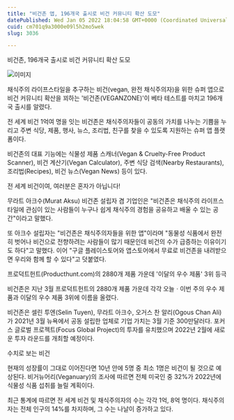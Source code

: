 ```yaml
---
title: "비건존 앱, 196개국 출시로 비건 커뮤니티 확산 도모"
datePublished: Wed Jan 05 2022 18:04:58 GMT+0000 (Coordinated Universal Time)
cuid: cm701q9a3000e09l5h2mo5wek
slug: 3036

---
```



비건존, 196개국 출시로 비건 커뮤니티 확산 도모

![이미지](https://cdn.hashnode.com/res/hashnode/image/upload/v1739251989153/48a5f308-0821-4f74-a19f-676b227aeb99.jpeg)

채식주의 라이프스타일을 추구하는 비건(vegan, 완전 채식주의자)을 위한 슈퍼 앱으로 비건 커뮤니티 확산을 꾀하는 '비건존(VEGANZONE)'이 베타 테스트를 마치고 196개국 출시를 알렸다.

전 세계 비건 1억여 명을 잇는 비건존은 채식주의자들이 공동의 가치를 나누는 기쁨을 누리고 주변 식당, 제품, 행사, 뉴스, 조리법, 친구를 찾을 수 있도록 지원하는 슈퍼 앱 플랫폼이다.

비건존의 대표 기능에는 식물성 제품 스캐너(Vegan & Cruelty-Free Product Scanner), 비건 계산기(Vegan Calculator), 주변 식당 검색(Nearby Restaurants), 조리법(Recipes), 비건 뉴스(Vegan News) 등이 있다.

전 세계 비건이여, 여러분은 혼자가 아닙니다!

무라트 아크수(Murat Aksu) 비건존 설립자 겸 기업인은 "비건존은 채식주의 라이프스타일에 관심이 있는 사람들이 누구나 쉽게 채식주의 경험을 공유하고 배울 수 있는 공간"이라고 말했다.

또 아크수 설립자는 "비건존은 채식주의자들을 위한 앱"이라며 "동물성 식품에서 완전히 벗어나 비건으로 전향하려는 사람들이 많기 때문인데 비건의 수가 급증하는 이유이기도 하다"고 말했다. 이어 "구글 플레이스토어와 앱스토어에서 무료로 비건존을 내려받으면 우리와 함께 할 수 있다"고 덧붙였다.

프로덕트헌트(Producthunt.com)의 2880개 제품 가운데 '이달의 우수 제품' 3위 등극

비건존은 지난 3월 프로덕트헌트의 2880개 제품 가운데 각각 오늘ㆍ이번 주의 우수 제품과 이달의 우수 제품 3위에 이름을 올렸다.

비건존은 셀린 투엔(Selin Tuyen), 무라트 아크수, 오거스 찬 알리(Ogous Chan Ali)가 2021년 3월 뉴욕에서 공동 설립한 업체로 기업 가치는 3월 기준 300만달러다. 포커스 글로벌 프로젝트(Focus Global Project)의 투자를 유치했으며 2022년 2월에 새로운 투자 라운드를 개최할 예정이다.

수치로 보는 비건

현재의 성장률이 그대로 이어진다면 10년 안에 5명 중 최소 1명은 비건이 될 것으로 예상된다. 비거뉴어리(Veganuary)의 조사에 따르면 전체 미국인 중 32%가 2022년에 식물성 식품 섭취를 늘릴 계획이다.

최근 통계에 따르면 전 세계 비건 및 채식주의자의 수는 각각 1억, 8억 명이다. 채식주의자는 전체 인구의 14%를 차지하며, 그 수는 나날이 증가하고 있다.
